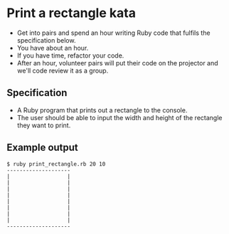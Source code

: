 # Print a rectangle kata

* Get into pairs and spend an hour writing Ruby code that fulfils the specification below.
* You have about an hour.
* If you have time, refactor your code.
* After an hour, volunteer pairs will put their code on the projector and we'll code review it as a group.

## Specification

* A Ruby program that prints out a rectangle to the console.
* The user should be able to input the width and height of the rectangle they want to print.

## Example output

```
$ ruby print_rectangle.rb 20 10
--------------------
|                  |
|                  |
|                  |
|                  |
|                  |
|                  |
|                  |
|                  |
--------------------
```
